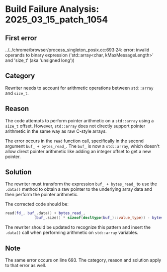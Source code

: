 # Build Failure Analysis: 2025_03_15_patch_1054

## First error

../../chrome/browser/process_singleton_posix.cc:693:24: error: invalid operands to binary expression ('std::array<char, kMaxMessageLength>' and 'size_t' (aka 'unsigned long'))

## Category
Rewriter needs to account for arithmetic operations between `std::array` and `size_t`.

## Reason
The code attempts to perform pointer arithmetic on a `std::array` using a `size_t` offset. However, `std::array` does not directly support pointer arithmetic in the same way as raw C-style arrays.

The error occurs in the `read` function call, specifically in the second argument `buf_ + bytes_read_`. The `buf_` is now a `std::array`, which doesn't allow direct pointer arithmetic like adding an integer offset to get a new pointer.

## Solution
The rewriter must transform the expression `buf_ + bytes_read_` to use the `.data()` method to obtain a raw pointer to the underlying array data and then perform the pointer arithmetic.

The corrected code should be:

```c++
read(fd_, buf_.data() + bytes_read_,
             (buf_.size() * sizeof(decltype(buf_)::value_type)) - bytes_read_);
```

The rewriter should be updated to recognize this pattern and insert the `.data()` call when performing arithmetic on `std::array` variables.

## Note
The same error occurs on line 693. The category, reason and solution apply to that error as well.